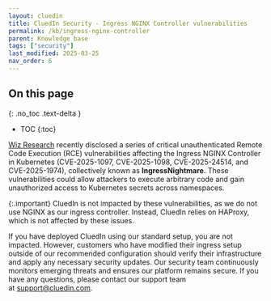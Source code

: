```yaml
---
layout: cluedin
title: CluedIn Security - Ingress NGINX Controller vulnerabilities
permalink: /kb/ingress-nginx-controller
parent: Knowledge base
tags: ["security"]
last_modified: 2025-03-25
nav_order: 6
---
```

## On this page
{: .no_toc .text-delta }
- TOC
{:toc}

[Wiz Research](https://www.wiz.io/blog/ingress-nginx-kubernetes-vulnerabilities) recently disclosed a series of critical unauthenticated Remote Code Execution (RCE) vulnerabilities affecting the Ingress NGINX Controller in Kubernetes (CVE-2025-1097, CVE-2025-1098, CVE-2025-24514, and CVE-2025-1974), collectively known as **IngressNightmare**. These vulnerabilities could allow attackers to execute arbitrary code and gain unauthorized access to Kubernetes secrets across namespaces.

{:.important}
CluedIn is not impacted by these vulnerabilities, as we do not use NGINX as our ingress controller. Instead, CluedIn relies on HAProxy, which is not affected by these issues.

If you have deployed CluedIn using our standard setup, you are not impacted. However, customers who have modified their ingress setup outside of our recommended configuration should verify their infrastructure and apply any necessary security updates. Our security team continuously monitors emerging threats and ensures our platform remains secure. If you have any questions, please contact our support team at [support@cluedin.com](mailto:support@cluedin.com).